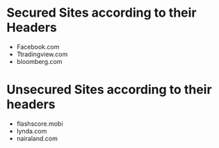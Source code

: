 Secured Sites according to their Headers
====

* Facebook.com
* Ttradingview.com
* bloomberg.com


Unsecured Sites according to their headers
=====

* flashscore.mobi
* lynda.com
* nairaland.com